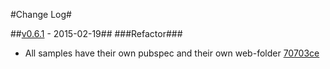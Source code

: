 #Change Log#

##[v0.6.1](http://github.com/MikeMitterer/dart-wsk-material/compare/v0.6.1...v0.6.0) - 2015-02-19##
###Refactor###
* All samples have their own pubspec and their own web-folder [70703ce](http://github.com/MikeMitterer/dart-wsk-material/commit/70703ce8438cf3251a2831e112f2fed82cbac1c4)
